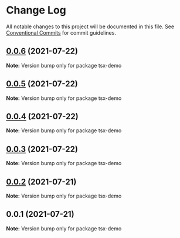 # Change Log

All notable changes to this project will be documented in this file.
See [Conventional Commits](https://conventionalcommits.org) for commit guidelines.

## [0.0.6](https://github.com/qinglongs/front-knowledge-precipitation/compare/tsx-demo@0.0.5...tsx-demo@0.0.6) (2021-07-22)

**Note:** Version bump only for package tsx-demo





## [0.0.5](https://github.com/qinglongs/front-knowledge-precipitation/compare/tsx-demo@0.0.4...tsx-demo@0.0.5) (2021-07-22)

**Note:** Version bump only for package tsx-demo





## [0.0.4](https://github.com/qinglongs/front-knowledge-precipitation/compare/tsx-demo@0.0.3...tsx-demo@0.0.4) (2021-07-22)

**Note:** Version bump only for package tsx-demo





## [0.0.3](https://github.com/qinglongs/front-knowledge-precipitation/compare/tsx-demo@0.0.2...tsx-demo@0.0.3) (2021-07-22)

**Note:** Version bump only for package tsx-demo





## [0.0.2](https://github.com/qinglongs/front-knowledge-precipitation/compare/tsx-demo@0.0.1...tsx-demo@0.0.2) (2021-07-21)

**Note:** Version bump only for package tsx-demo





## 0.0.1 (2021-07-21)

**Note:** Version bump only for package tsx-demo
